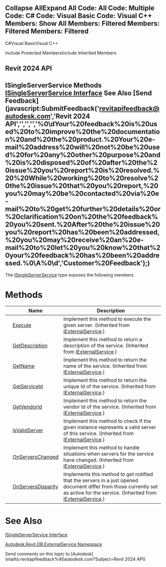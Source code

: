 ﻿

Collapse AllExpand All Code: All Code: Multiple Code: C# Code: Visual Basic Code: Visual C++  Members: Show All Members: Filtered Members: Filtered Members: Filtered   
---  
  
C#Visual BasicVisual C++

Include Protected MembersInclude Inherited Members

Revit 2024 API  
---  
ISingleServerService Methods  
[ISingleServerService Interface](ae967a42-6490-07ed-7976-71d324d250c4.md) See Also [Send Feedback](javascript:SubmitFeedback\('revitapifeedback@autodesk.com','Revit 2024 API','','','','%0\\dYour%20feedback%20is%20used%20to%20improve%20the%20documentation%20and%20the%20product.%20Your%20e-mail%20address%20will%20not%20be%20used%20for%20any%20other%20purpose%20and%20is%20disposed%20of%20after%20the%20issue%20you%20report%20is%20resolved.%20%20While%20working%20to%20resolve%20the%20issue%20that%20you%20report,%20you%20may%20be%20contacted%20via%20e-mail%20to%20get%20further%20details%20or%20clarification%20on%20the%20feedback%20you%20sent.%20After%20the%20issue%20you%20report%20has%20been%20addressed,%20you%20may%20receive%20an%20e-mail%20to%20let%20you%20know%20that%20your%20feedback%20has%20been%20addressed.%0\\A%0\\d','Customer%20Feedback'\);)  
---  
  
The [ISingleServerService](ae967a42-6490-07ed-7976-71d324d250c4.md) type exposes the following members.

# Methods

|  | Name | Description |
| --- | --- | --- |
|  | [Execute](c70a5092-dccf-6896-1ec0-15f749e84a58.md) | Implement this method to execute the given server.  (Inherited from [IExternalService](37fe86a0-0668-5908-9966-dfac0e0c1fe3.md).) |
|  | [GetDescription](16d666df-8d5f-74c7-4761-8b8bbeae4397.md) | Implement this method to return a description of the service.  (Inherited from [IExternalService](37fe86a0-0668-5908-9966-dfac0e0c1fe3.md).) |
|  | [GetName](216416ae-c0dc-53f2-f961-d03567fc44fe.md) | Implement this method to return the name of the service.  (Inherited from [IExternalService](37fe86a0-0668-5908-9966-dfac0e0c1fe3.md).) |
|  | [GetServiceId](1923a4d7-cf6e-ac24-570f-d48291777f57.md) | Implement this method to return the unique Id of the service.  (Inherited from [IExternalService](37fe86a0-0668-5908-9966-dfac0e0c1fe3.md).) |
|  | [GetVendorId](34dcde1f-75b9-bfd4-e504-59fca440cf63.md) | Implement this method to return the vendor Id of the service.  (Inherited from [IExternalService](37fe86a0-0668-5908-9966-dfac0e0c1fe3.md).) |
|  | [IsValidServer](67f80199-6dad-2d0c-118c-85e83afed78a.md) | Implement this method to check if the given instance represents a valid server of this service.  (Inherited from [IExternalService](37fe86a0-0668-5908-9966-dfac0e0c1fe3.md).) |
|  | [OnServersChanged](792efefb-aa2e-d934-2a68-3a9199d5c96d.md) | Implement this method to handle situations when servers for the service have changed.  (Inherited from [IExternalService](37fe86a0-0668-5908-9966-dfac0e0c1fe3.md).) |
|  | [OnServersDisparity](6d47d262-499e-75b8-4b8e-40bb0234241f.md) | Implements this method to get notified that the servers in a just opened document differ from those currently set as active for the service.  (Inherited from [IExternalService](37fe86a0-0668-5908-9966-dfac0e0c1fe3.md).) |
  
# See Also

[ISingleServerService Interface](ae967a42-6490-07ed-7976-71d324d250c4.md)

[Autodesk.Revit.DB.ExternalService Namespace](a88f2d1d-c02f-a901-9543-44e4b5dd5fc9.md)

Send comments on this topic to [Autodesk](mailto:revitapifeedback%40autodesk.com?Subject=Revit 2024 API)